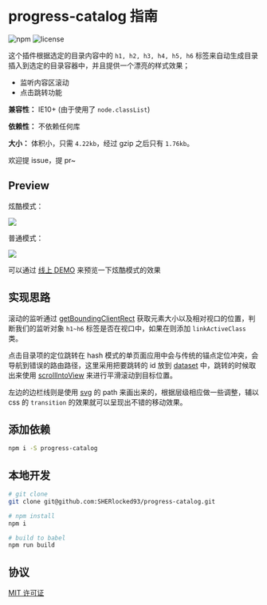 # progress-catalog 指南

![npm](https://img.shields.io/npm/v/progress-catalog.svg) ![license](https://img.shields.io/github/license/jserwang/rc-bmap.svg)

这个插件根据选定的目录内容中的 `h1, h2, h3, h4, h5, h6` 标签来自动生成目录插入到选定的目录容器中，并且提供一个漂亮的样式效果；

- 监听内容区滚动
- 点击跳转功能

**兼容性：** IE10+ (由于使用了 `node.classList`)

**依赖性：** 不依赖任何库

**大小：** 体积小，只需 `4.22kb`，经过 gzip 之后只有 `1.76kb`。

欢迎提 issue，提 pr~

## Preview

炫酷模式：

![](https://i.loli.net/2018/09/28/5bad890a0cdd7.gif)

普通模式：

![](https://i.loli.net/2018/09/28/5bad890db3d81.gif)

可以通过 [线上 DEMO](http://sherlocked93.club/vue-style-codebase/) 来预览一下炫酷模式的效果

## 实现思路

滚动的监听通过 [getBoundingClientRect](https://developer.mozilla.org/zh-CN/docs/Web/API/Element/getBoundingClientRect) 获取元素大小以及相对视口的位置，判断我们的监听对象 `h1~h6` 标签是否在视口中，如果在则添加 `linkActiveClass` 类。

点击目录项的定位跳转在 hash 模式的单页面应用中会与传统的锚点定位冲突，会导航到错误的路由路径，这里采用把要跳转的 id 放到 [dataset](https://developer.mozilla.org/en-US/docs/Web/API/HTMLElement/dataset) 中，跳转的时候取出来使用 [scrollIntoView](https://developer.mozilla.org/zh-CN/docs/Web/API/Element/scrollIntoView) 来进行平滑滚动到目标位置。

左边的边栏线则是使用 [svg](http://www.ruanyifeng.com/blog/2018/08/svg.html) 的 path 来画出来的，根据层级相应做一些调整，辅以 css 的 `transition` 的效果就可以呈现出不错的移动效果。

## 添加依赖

```bash
npm i -S progress-catalog
```

## 本地开发

```bash
# git clone
git clone git@github.com:SHERlocked93/progress-catalog.git

# npm install
npm i

# build to babel
npm run build
```

## 协议

[MIT 许可证](https://opensource.org/licenses/MIT)
